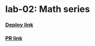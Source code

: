# lab-02: Math series

### [Deploy link](https://ebrahimayyad11.github.io/math-series/)

### [PR link](https://github.com/ebrahimayyad11/math-series/pull/1)